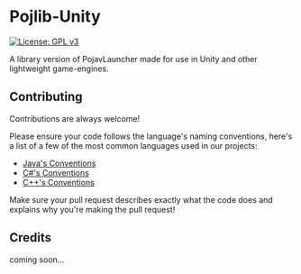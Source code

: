 # Pojlib-Unity
[![License: GPL v3](https://img.shields.io/badge/License-GPLv3-blue.svg)](https://www.gnu.org/licenses/gpl-3.0)

A library version of PojavLauncher made for use in Unity and other lightweight game-engines.


## Contributing

Contributions are always welcome!

Please ensure your code follows the language's naming conventions, here's a list of a few of the most common languages used in our projects:

- [Java's Conventions](https://www.oracle.com/java/technologies/javase/codeconventions-namingconventions.html)
- [C#'s Conventions](https://learn.microsoft.com/en-us/dotnet/csharp/fundamentals/coding-style/coding-conventions)
- [C++'s Conventions](https://google.github.io/styleguide/cppguide.html)

Make sure your pull request describes exactly what the code does and explains why you're making the pull request!



## Credits
coming soon...
